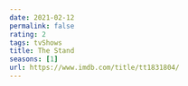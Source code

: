 ```yaml
---
date: 2021-02-12
permalink: false
rating: 2
tags: tvShows
title: The Stand
seasons: [1]
url: https://www.imdb.com/title/tt1831804/
---
```

